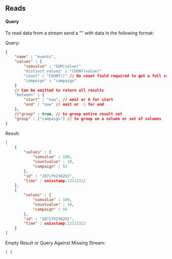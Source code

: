 ## Reads

#### Query

To read data from a stream send a "<read command>" with data in the following format:

Query:
~~~JSON
{
    "name" : "events",
    "values" : {
        "sumvalue" : "SUM(value)"
        "distinct_values" : "COUNT(value)"
        "count" : "COUNT()" // No count field required to get a full count of all rows
        "campaign" : "campaign"
    }
    // Can be omitted to return all results
    "between" : {
        "start" : "now", // omit or 0 for start
        "end" : "now" // omit or -1 for end
    },
    //"group" : true, // to group entire result set
    "group" : ["campaign"] // to group on a column or set of columns
}
~~~


Result:
~~~JSON
[
    {
        "values" : {
            "sumvalue" : 100,
            "countvalue" : 10,
            "campaign" : 55
        },
        "id" : "287ifh2362h2",
        "time" : unixstamp.12112312
    },
    {
        "values" : {
            "sumvalue" : 100,
            "countvalue" : 10,
            "campaign" : 56
        },
        "id" : "287ifh2362h2",
        "time" : unixstamp.12112312
    }
]
~~~

Empty Result or Query Against Missing Stream:
~~~JSON
[ ]
~~~